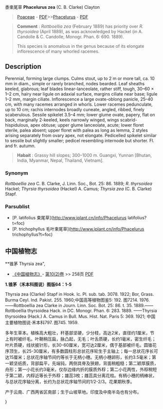 黍束尾草 **Phacelurus zea** (C. B. Clarke) Clayton

> [Poaceae](http://www.iplant.cn/info/Poaceae?t=foc) - [PDF](http://www.iplant.cn/foc/pdf/Poaceae.pdf)>>[Phacelurus](http://www.iplant.cn/info/Phacelurus?t=foc) - [PDF](http://www.iplant.cn/foc/pdf/Phacelurus.pdf)

> **Comment** : 
> *Rottboellia zea* (February 1889) has priority over *R. thyrsoidea* (April 1889), as was acknowledged by Hackel (in A. Candolle & C. Candolle, Monogr. Phan. 6: 690. 1889).
>
> This species is anomalous in the genus because of its elongate inflorescence of many whorled racemes.

## Description

Perennial, forming large clumps. Culms stout, up to 2 m or more tall, ca. 10 mm in diam., simple or rarely branched, nodes bearded. Leaf sheaths keeled, glabrous; leaf blades linear-lanceolate, rather stiff, tough, 30–60 × 1–2 cm, hairy near ligule on adaxial surface, margins ciliate near base; ligule 1–2 mm, margin ciliate. Inflorescence a large ovate-oblong panicle, 25–40 cm, with many racemes arranged in whorls. Lower racemes pedunculate, up to 10 cm; rachis internodes broadly cuneate, angled, ribbed, finely scaberulous. Sessile spikelet 3.5–4 mm; lower glume ovate, papery, flat on back, marginally 2-keeled, keels narrowly winged, wings scabrid-hispidulous, apex obtuse; upper glume lanceolate, acute; lower floret sterile, palea absent; upper floret with palea as long as lemma, 2 styles arising separately from ovary apex, not elongate. Pedicelled spikelet similar to sessile but slightly smaller; pedicel resembling internode but shorter. Fl. and fr. autumn.

> **Habait** : 
> Grassy hill slopes; 300–1000 m. Guangxi, Yunnan [Bhutan, India, Myanmar, Nepal, Thailand, Vietnam].

### Synonym
*Rottboellia zea* C. B. Clarke, J. Linn. Soc., Bot. 25: 86. 1889; *R. thyrsoidea* Hackel; *Thyrsia thyrsoidea* (Hackel) A. Camus; *Thyrsia zea* (C. B. Clarke) Stapf.

### Parsublist

* [P.  latifolius  束尾草](http://www.iplant.cn/info/Phacelurus latifolius?t=foc)
* [P.  trichophyllus  毛叶束尾草](http://www.iplant.cn/info/Phacelurus trichophyllus?t=foc)

## 中国植物志

**锥茅 Thyrsia zea",

* [《中国植物志》](http://www.iplant.cn/frps)- [第10(2)卷](http://www.iplant.cn/frps/vol/10(2)) >> 258页 [PDF](http://www.iplant.cn/frps/pdf/10(2)/258.pdf)

**1.锥茅（禾本科图说）图版64：1-5**

Thyrsia zea (Clarke) Stapf in Hook. Ic. Pl. sub. tab. 3078. 1922; Bor, Grass. Burma Ceyl. Ind. Pakist. 255. 1960;中国高等植物图鉴5: 192. 图7214. 1976. ——Rottboellia zea Clarke in Journ. Linn. Soc. Bot. 25: 86. t. 35. 1889.——Rottboellia thyrsoidea Hack. in DC. Monogr. Phan. 6: 283. 1889. ——Thyrsia thyrsoidea (Hack.) A. Camus in Bull. Mus. Hist. Nat. Paris 5: 369. 1921; 中国主要植物图说·禾本科797. 图745. 1959.

多年生草本。植株高大粗壮，秆基部坚硬，少分枝，高达2米，直径约1厘米，节上有时被纤毛。叶鞘稍压扁，脉凸起，无毛；叶舌质硬，长约1毫米，密生纤毛；叶片质硬，线状披针形，长30-60厘米，宽可达2厘米，偶于基部被纤毛。圆锥花序顶生，长25-30厘米，有多数圆柱形总状花序轮生于主轴上；每一总状花序长可达15厘米；总状花序轴节间约等长于无柄小穗。无柄小穗卵形，长约3.5毫米；第一颖坚纸质，背部扁平，先端钝，两侧具脊及狭翅，背面稍粗糙；第二颖厚膜质，舟形；第一小花长约3毫米，仅存边缘内折的膜质外稃；第二小花两性，外稃稍短于第二颖，内稃近等长于外稃；雄蕊3枚；雌蕊具分离花柱。有柄小穗的柄棒状，与总状花序轴分离，长约为总状花序轴节间的1/2-2/3。花果期秋季。

产于云南、广西两省区南部；生于山坡草地。印度及中南半岛也有分布。

}